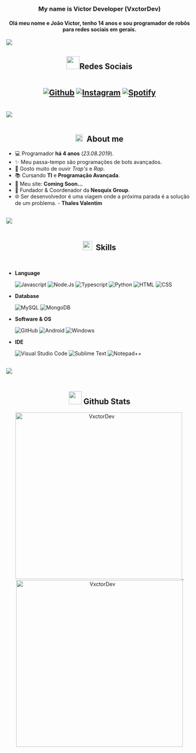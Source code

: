 <h3 align="center">My name is <b>Victor Developer (VxctorDev)</b></h3>
<h4 align="center">Olá meu nome e João Victor, tenho 14 anos e sou programador de robôs para redes sociais em gerais.</h4>

<img src="https://user-images.githubusercontent.com/73097560/115834477-dbab4500-a447-11eb-908a-139a6edaec5c.gif"><br>

<h2 align="center"><img src="assets/contact_me.gif" width="35px"/><b>Redes Sociais</b>
   
<br>
<br>

<a href="https://github.com/VxctorDev" target="_blank"><img src="https://img.shields.io/badge/github-%23121011.svg?style=for-the-badge&logo=github&logoColor=white" alt="Github"/></a>
<a href="https://instagram.com/vxctordev" target="_blank"><img src="https://img.shields.io/badge/instagram-%2397169e.svg?style=for-the-badge&logo=instagram&logoColor=white" alt="Instagram"/></a>
<a href="https://open.spotify.com/user/31jpiqenjx533rrtuogmsp24kan4?si=yuAsTjMFQWuVe9TDiDodSg" target="_blank"><img src="https://img.shields.io/badge/Spotify-1ED760?&style=for-the-badge&logo=spotify&logoColor=white" alt="Spotify"/></a>

</h2>

<br><img src="https://user-images.githubusercontent.com/73097560/115834477-dbab4500-a447-11eb-908a-139a6edaec5c.gif"><br><br>

<h2 align="center"><img src="assets/about_me.gif" width="20px">&nbsp;&nbsp;<b>About me</b></h2>

- 💻 Programador **há 4 anos** (_23.08.2019_).
- ✨ Meu passa-tempo são programações de bots avançados.
- 🎵 Gosto muito de ouvir *Trap's* e *Rap*.
- 📚 Cursando **TI** e **Programação Avançada**.
- 🔗 Meu site: **Coming Soon...**
- 👑 Fundador & Coordenador da **Nesquix Group**.
- 🌐 Ser desenvolvedor é uma viagem onde a próxima parada é a solução de um problema. - **Thales Valentim**

<br><img src="https://user-images.githubusercontent.com/73097560/115834477-dbab4500-a447-11eb-908a-139a6edaec5c.gif"><br><br>

<h2 align="center"><img src="assets/skills.gif" width="25px">&nbsp;&nbsp;<b>Skills</b></h2>

<br>

- **Language**

   ![Javascript](https://img.shields.io/badge/JavaScript-323330?style=for-the-badge&logo=javascript&logoColor=F7DF1E)
   ![Node.Js](https://img.shields.io/badge/Node.js-43853D?style=for-the-badge&logo=node.js&logoColor=white)
   ![Typescript](https://img.shields.io/badge/TypeScript-007ACC?style=for-the-badge&logo=typescript&logoColor=white)
   ![Python](https://img.shields.io/badge/Python-3776AB?style=for-the-badge&logo=python&logoColor=white)
   ![HTML](https://img.shields.io/badge/HTML-239120?style=for-the-badge&logo=html5&logoColor=white)
   ![CSS](https://img.shields.io/badge/CSS-239120?&style=for-the-badge&logo=css3&logoColor=white)

- **Database**

   ![MySQL](https://img.shields.io/badge/MySQL-005C84?style=for-the-badge&logo=mysql&logoColor=white)
   ![MongoDB](https://img.shields.io/badge/MongoDB-2e2d2b?style=for-the-badge&logo=mongodb&logoColor=green)

- **Software & OS**

   ![GitHub](https://img.shields.io/badge/GitHub-020202.svg?style=for-the-badge&logo=github&logoColor=white)
   ![Android](https://img.shields.io/badge/Android-3DDC84?style=for-the-badge&logo=android&logoColor=white)
   ![Windows](https://img.shields.io/badge/Windows-0078D6?style=for-the-badge&logo=windows&logoColor=white)

- **IDE**

   ![Visual Studio Code](https://img.shields.io/badge/Visual%20Studio%20Code-0078D7.svg?style=for-the-badge&logo=visual-studio-code&logoColor=white)
   ![Sublime Text](https://img.shields.io/badge/sublime_text-%23575757.svg?&style=for-the-badge&logo=sublime-text&logoColor=important)
   ![Notepad++](https://img.shields.io/badge/Notepad++-90E59A.svg?style=for-the-badge&logo=notepad%2B%2B&logoColor=black)


<br><img src="https://user-images.githubusercontent.com/73097560/115834477-dbab4500-a447-11eb-908a-139a6edaec5c.gif"><br><br>

<h2 align="center"><img src="assets/stats.gif" width="35px"/><b> Github Stats </b></h2>

<div align="center">
   <a href="https://github.com/VxctorDev/">
   <img src="https://github-readme-streak-stats.herokuapp.com/?user=VxctorDev&theme=synthwave&hide_border=true&date_format=j%20M[%20Y]" width="450" alt="VxctorDev"/>
     <img src="https://github-readme-stats.vercel.app/api/top-langs/?username=VxctorDev&layout=compact&theme=synthwave" width="0"  alt="VxctorDev"/>
     <img src="https://github-profile-trophy.vercel.app/?username=VxctorDev&title=MultipleLang,Stars,Followers,Issues,Commits,Puller&row=2&column=3&layout=compact&theme=synthwave&no-frame=true&no-bg=true" width="450" alt="VxctorDev"/>
   </a>
</div>
